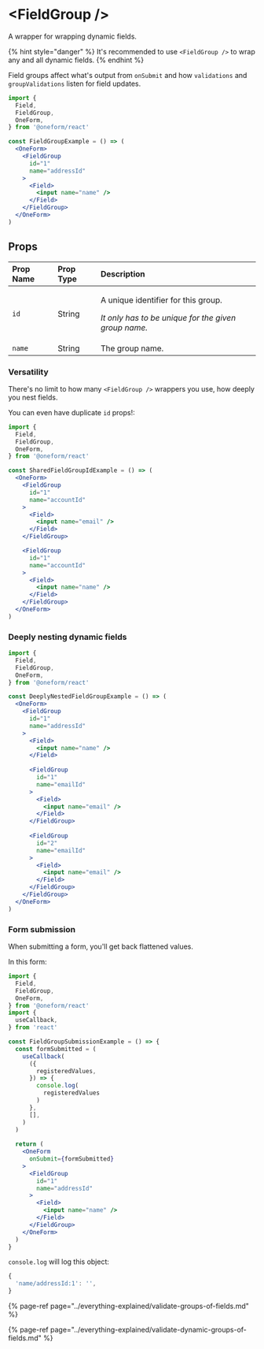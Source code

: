 # &lt;FieldGroup /&gt;

A wrapper for wrapping dynamic fields.

{% hint style="danger" %}
It's recommended to use `<FieldGroup />` to wrap any and all dynamic fields.
{% endhint %}

Field groups affect what's output from `onSubmit` and how `validations` and `groupValidations` listen for field updates.

```jsx
import {
  Field,
  FieldGroup,
  OneForm,
} from '@oneform/react'

const FieldGroupExample = () => (
  <OneForm>
    <FieldGroup
      id="1"
      name="addressId"
    >
      <Field>
        <input name="name" />
      </Field>
    </FieldGroup>
  </OneForm>
)
```

## Props

<table>
  <thead>
    <tr>
      <th style="text-align:left">Prop Name</th>
      <th style="text-align:left">Prop Type</th>
      <th style="text-align:left">Description</th>
    </tr>
  </thead>
  <tbody>
    <tr>
      <td style="text-align:left">
        <code>id</code>
      </td>
      <td style="text-align:left">
        String
      </td>
      <td style="text-align:left">
        <p>A unique identifier for this group.</p>
        <p><em>It only has to be unique for the given group name.</em></p>
      </td>
    </tr>
    <tr>
      <td style="text-align:left">
        <code>name</code>
      </td>
      <td style="text-align:left">
        String
      </td>
      <td style="text-align:left">
        The group name.
      </td>
    </tr>
  </tbody>
</table>

### Versatility

There's no limit to how many `<FieldGroup />` wrappers you use, how deeply you nest fields.

You can even have duplicate `id` props!:

```jsx
import {
  Field,
  FieldGroup,
  OneForm,
} from '@oneform/react'

const SharedFieldGroupIdExample = () => (
  <OneForm>
    <FieldGroup
      id="1"
      name="accountId"
    >
      <Field>
        <input name="email" />
      </Field>
    </FieldGroup>

    <FieldGroup
      id="1"
      name="accountId"
    >
      <Field>
        <input name="name" />
      </Field>
    </FieldGroup>
  </OneForm>
)
```

### Deeply nesting dynamic fields

```jsx
import {
  Field,
  FieldGroup,
  OneForm,
} from '@oneform/react'

const DeeplyNestedFieldGroupExample = () => (
  <OneForm>
    <FieldGroup
      id="1"
      name="addressId"
    >
      <Field>
        <input name="name" />
      </Field>
      
      <FieldGroup
        id="1"
        name="emailId"
      >
        <Field>
          <input name="email" />
        </Field>
      </FieldGroup>
      
      <FieldGroup
        id="2"
        name="emailId"
      >
        <Field>
          <input name="email" />
        </Field>
      </FieldGroup>
    </FieldGroup>
  </OneForm>
)
```

### Form submission

When submitting a form, you'll get back flattened values.

In this form:

```jsx
import {
  Field,
  FieldGroup,
  OneForm,
} from '@oneform/react'
import {
  useCallback,
} from 'react'

const FieldGroupSubmissionExample = () => {
  const formSubmitted = (
    useCallback(
      ({
        registeredValues,
      }) => {
        console.log(
          registeredValues
        )
      },
      [], 
    )
  )
  
  return (
    <OneForm
      onSubmit={formSubmitted}
    >
      <FieldGroup
        id="1"
        name="addressId"
      >
        <Field>
          <input name="name" />
        </Field>
      </FieldGroup>
    </OneForm>
  )
}
```

`console.log` will log this object:

```jsx
{
  'name/addressId:1': '',
}
```

{% page-ref page="../everything-explained/validate-groups-of-fields.md" %}

{% page-ref page="../everything-explained/validate-dynamic-groups-of-fields.md" %}


